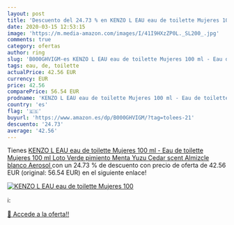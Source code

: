 ```yaml
---
layout: post
title: 'Descuento del 24.73 % en KENZO L EAU eau de toilette Mujeres 100 '
date: 2020-03-15 12:53:15
image: 'https://m.media-amazon.com/images/I/41I9HXzZP0L._SL200_.jpg'
comments: true
category: ofertas
author: ring
slug: 'B000GHVIGM-es KENZO L EAU eau de toilette Mujeres 100 ml - Eau de...'
tags: eau, de, toilette
actualPrice: 42.56 EUR
currency: EUR
price: 42.56
comparePrice: 56.54 EUR
prodname: 'KENZO L EAU eau de toilette Mujeres 100 ml - Eau de toilette  Mujeres  100 ml  Loto  Verde pimiento  Menta  Yuzu  Cedar  scent   Almizcle blanco  Aerosol '
country: 'es'
flag: '🇪🇸'
buyurl: 'https://www.amazon.es/dp/B000GHVIGM/?tag=tolees-21'
descuento: '24.73'
average: '42.56'
---
```


Tienes [KENZO L EAU eau de toilette Mujeres 100 ml - Eau de toilette  Mujeres  100 ml  Loto  Verde pimiento  Menta  Yuzu  Cedar  scent   Almizcle blanco  Aerosol ](https://www.amazon.es/dp/B000GHVIGM/?tag=tolees-21) con un 24.73 % de descuento con precio de oferta de 42.56 EUR (original: 56.54 EUR) en el siguiente enlace!

[![KENZO L EAU eau de toilette Mujeres 100 ](https://m.media-amazon.com/images/I/41I9HXzZP0L._SL200_.jpg)](https://www.amazon.es/dp/B000GHVIGM/?tag=tolees-21)

ℹ️:


[🛒 Accede a la oferta!!](https://www.amazon.es/dp/B000GHVIGM/?tag=tolees-21)
